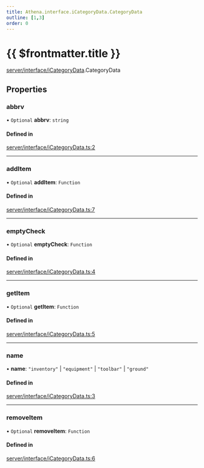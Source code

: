```yaml
---
title: Athena.interface.iCategoryData.CategoryData
outline: [1,3]
order: 0
---
```


# {{ $frontmatter.title }}


[server/interface/iCategoryData](../modules/server_interface_iCategoryData.md).CategoryData

## Properties

### abbrv

• `Optional` **abbrv**: `string`

#### Defined in

[server/interface/iCategoryData.ts:2](https://github.com/Stuyk/altv-athena/blob/75aefbb/src/core/server/interface/iCategoryData.ts#L2)

___

### addItem

• `Optional` **addItem**: `Function`

#### Defined in

[server/interface/iCategoryData.ts:7](https://github.com/Stuyk/altv-athena/blob/75aefbb/src/core/server/interface/iCategoryData.ts#L7)

___

### emptyCheck

• `Optional` **emptyCheck**: `Function`

#### Defined in

[server/interface/iCategoryData.ts:4](https://github.com/Stuyk/altv-athena/blob/75aefbb/src/core/server/interface/iCategoryData.ts#L4)

___

### getItem

• `Optional` **getItem**: `Function`

#### Defined in

[server/interface/iCategoryData.ts:5](https://github.com/Stuyk/altv-athena/blob/75aefbb/src/core/server/interface/iCategoryData.ts#L5)

___

### name

• **name**: ``"inventory"`` \| ``"equipment"`` \| ``"toolbar"`` \| ``"ground"``

#### Defined in

[server/interface/iCategoryData.ts:3](https://github.com/Stuyk/altv-athena/blob/75aefbb/src/core/server/interface/iCategoryData.ts#L3)

___

### removeItem

• `Optional` **removeItem**: `Function`

#### Defined in

[server/interface/iCategoryData.ts:6](https://github.com/Stuyk/altv-athena/blob/75aefbb/src/core/server/interface/iCategoryData.ts#L6)
